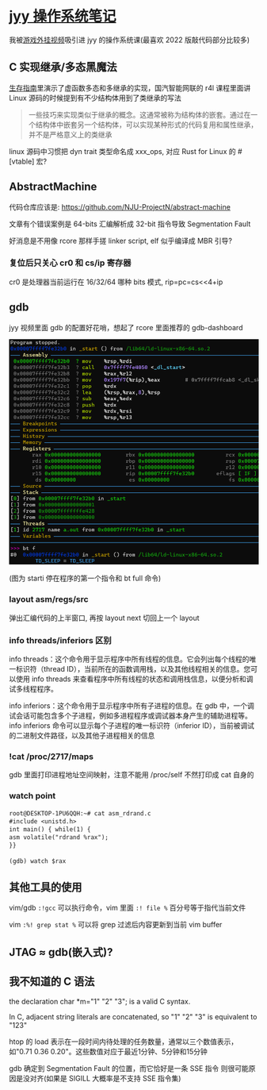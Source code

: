 # [jyy 操作系统笔记](/2023/08/jyy_operate_system_notes.md)

我被[游戏外挂视频](https://twitter.com/ospopen/status/1691635355848765886)吸引进 jyy 的操作系统课(最喜欢 2022 版敲代码部分比较多)

## C 实现继承/多态黑魔法
[生存指南](https://jyywiki.cn/OS/OS_Guide.html)里演示了虚函数多态和多继承的实现，国汽智能网联的 r4l 课程里面讲 Linux 源码的时候提到有不少结构体用到了类继承的写法

> 一些技巧来实现类似于继承的概念。这通常被称为结构体的嵌套。通过在一个结构体中嵌套另一个结构体，可以实现某种形式的代码复用和属性继承，并不是严格意义上的类继承

linux 源码中习惯把 dyn trait 类型命名成 xxx_ops, 对应 Rust for Linux 的 #[vtable] 宏?

## AbstractMachine
代码仓库应该是: <https://github.com/NJU-ProjectN/abstract-machine>

文章有个错误案例是 64-bits 汇编解析成 32-bit 指令导致 Segmentation Fault

好消息是不用像 rcore 那样手搓 linker script, elf 似乎编译成 MBR 引导?

### 复位后只关心 cr0 和 cs/ip 寄存器
cr0 是处理器当前运行在 16/32/64 哪种 bits 模式, rip=pc=cs<<4+ip

## gdb
jyy 视频里面 gdb 的配置好花哨，想起了 rcore 里面推荐的 gdb-dashboard

![](gdb_starti_stop_at_first_instrument.png)

(图为 starti 停在程序的第一个指令和 bt full 命令)

### layout asm/regs/src
弹出汇编代码的上半窗口, 再按 layout next 切回上一个 layout

### info threads/inferiors 区别
info threads：这个命令用于显示程序中所有线程的信息。它会列出每个线程的唯一标识符（thread ID），当前所在的函数调用栈，以及其他线程相关的信息。您可以使用 info threads 来查看程序中所有线程的状态和调用栈信息，以便分析和调试多线程程序。

info inferiors：这个命令用于显示程序中所有子进程的信息。在 gdb 中，一个调试会话可能包含多个子进程，例如多进程程序或调试器本身产生的辅助进程等。info inferiors 命令可以显示每个子进程的唯一标识符（inferior ID），当前被调试的二进制文件路径，以及其他子进程相关的信息

### !cat /proc/2717/maps
gdb 里面打印进程地址空间映射，注意不能用 /proc/self 不然打印成 cat 自身的

### watch point
```
root@DESKTOP-1PU6QQH:~# cat asm_rdrand.c
#include <unistd.h>
int main() { while(1) {
asm volatile("rdrand %rax");
}}

(gdb) watch $rax
```

## 其他工具的使用
vim/gdb `:!gcc` 可以执行命令，vim 里面 `:! file %` 百分号等于指代当前文件

vim `:%! grep stat %` 可以将 grep 过滤后内容更新到当前 vim buffer

## JTAG ≈ gdb(嵌入式)?

## 我不知道的 C 语法

the declaration char *m="1" "2" "3"; is a valid C syntax.

In C, adjacent string literals are concatenated, so "1" "2" "3" is equivalent to "123"

htop 的 load 表示在一段时间内待处理的任务数量，通常以三个数值表示，如"0.71 0.36 0.20"。这些数值对应于最近1分钟、5分钟和15分钟

gdb 确定到 Segmentation Fault 的位置，而它恰好是一条 SSE 指令 则很可能原因是没对齐(如果是 SIGILL 大概率是不支持 SSE 指令集)
